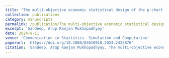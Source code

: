 ```yaml
---
title: "The multi-objective economic statistical design of the p-chart: NSGA II approach"
collection: publications
category: manuscripts
permalink: /publication/The multi-objective economic statistical design of the p-chart
excerpt: 'Sandeep, Arup Ranjan Mukhopadhyay'
date: 2024-9-11
venue: 'Communication in Statistics- Simulation and Computation'
paperurl: 'https://doi.org/10.1080/03610918.2024.2423876'
citation: 'Sandeep, Arup Ranjan Mukhopadhyay. The multi-objective economic statistical design of the p-chart: NSGA II approach. Communication in Statistics- Simulation and Computation, 2024.'
---
```

